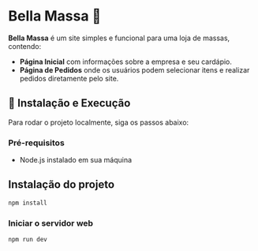 # Bella Massa 🍝

**Bella Massa** é um site simples e funcional para uma loja de massas, contendo:

- **Página Inicial** com informações sobre a empresa e seu cardápio.
- **Página de Pedidos** onde os usuários podem selecionar itens e realizar pedidos diretamente pelo site.

## 🔧 Instalação e Execução

Para rodar o projeto localmente, siga os passos abaixo:

### Pré-requisitos

- Node.js instalado em sua máquina

## Instalação do projeto

```sh
npm install
```

### Iniciar o servidor web

```sh
npm run dev
```
